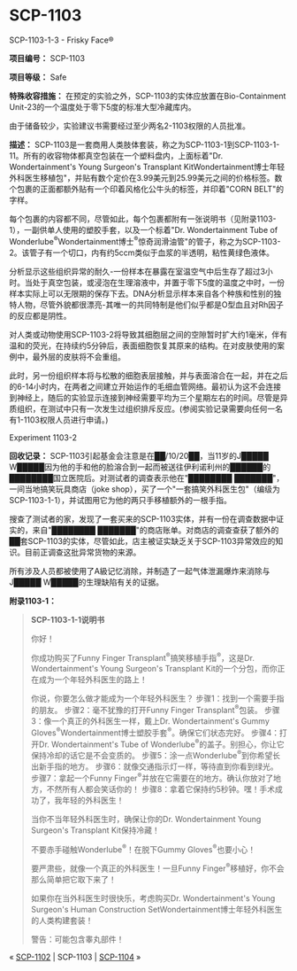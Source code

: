 # SCP-1103
                        




SCP-1103-1-3 - Frisky Face®



**项目编号：** SCP-1103

**项目等级：** Safe

**特殊收容措施：** 在预定的实验之外，SCP-1103的实体应放置在Bio-Containment Unit-23的一个温度处于零下5度的标准大型冷藏库内。

由于储备较少，实验建议书需要经过至少两名2-1103权限的人员批准。

**描述：** SCP-1103是一套商用人类肢体套装，称之为SCP-1103-1到SCP-1103-1-11。所有的收容物体都真空包装在一个塑料盘内，上面标着"Dr. Wondertainment's Young Surgeon's Transplant KitWondertainment博士年轻外科医生移植包"，并贴有数个定价在3.99美元到25.99美元之间的价格标签。数个包裹的正面都额外贴有一个印着风格化公牛头的标签，并印着"CORN BELT"的字样。

每个包裹的内容都不同，尽管如此，每个包裹都附有一张说明书（见附录1103-1），一副供单人使用的塑胶手套，以及一个标着"Dr. Wondertainment Tube of Wonderlube<sup>&#174;</sup>Wondertainment博士<sup>&#174;</sup>惊奇润滑油管"的管子，称之为SCP-1103-2。该管子有一个切口，内有约5ccm类似于血浆的半透明，粘性黄绿色液体。

分析显示这些组织异常的耐久-一份样本在暴露在室温空气中后生存了超过3小时。当处于真空包装，或浸泡在生理溶液中，并置于零下5度的温度之中时，一份样本实际上可以无限期的保存下去。DNA分析显示样本来自各个种族和性别的独特人物，尽管外貌都很漂亮-其唯一的共同特制是他们似乎都是O型血且对Rh因子的反应都是阴性。

对人类或动物使用SCP-1103-2将导致其细胞层之间的空隙暂时扩大约1毫米，伴有温和的荧光，在持续约5分钟后，表面细胞恢复其原来的结构。在对皮肤使用的案例中，最外层的皮肤将不会重组。

此时，另一份组织样本将与松散的细胞表层接触，并与表面溶合在一起，并在之后的6-14小时内，在两者之间建立开始运作的毛细血管网络。最初认为这不会连接到神经上，随后的实验显示连接到神经需要平均为三个星期左右的时间。尽管是异质组织，在测试中只有一次发生过组织排斥反应。(参阅实验记录需要向任何一名有1-1103权限人员进行申请。)



Experiment 1103-2



**回收记录：** SCP-1103引起基金会注意是在██/10/20██，当11岁的J█████ W█████因为他的手和他的脸溶合到一起而被送往伊利诺利州的██████的████████国立医院后。对测试者的调查表示他在"████████ ███████"，一间当地搞笑玩具商店（joke shop），买了一个"一套搞笑外科医生包"（编级为SCP-1103-1-1），并试图用它为他的两只手移植额外的一根手指。

搜查了测试者的家，发现了一套买来的SCP-1103实体，并有一份在调查数据中证实的，来自"████████ ███████"的商店账单。对商店的调查查获了额外的██套SCP-1103的实体，尽管如此，店主被证实缺乏关于SCP-1103异常效应的知识。目前正调查这批异常货物的来源。

所有涉及人员都被使用了A級记忆消除，并制造了一起气体泄漏爆炸来消除与J█████ W█████的生理缺陷有关的证据。

**附录1103-1：** 


> **SCP-1103-1-1说明书** 
> 
> 你好！
> 
> 你成功购买了Funny Finger Transplant<sup>&#174;</sup>搞笑移植手指<sup>&#174;</sup>，这是Dr. Wondertainment's Young Surgeon's Transplant Kit的一个分包，而你正在成为一个年轻外科医生的路上！
> 
> 你说，你要怎么做才能成为一个年轻外科医生？
步骤1：找到一个需要手指的朋友。
步骤2：毫不犹豫的打开Funny Finger Transplant<sup>&#174;</sup>包装。
步骤3：像一个真正的外科医生一样，戴上Dr. Wondertainment's Gummy Gloves<sup>&#174;</sup>Wondertainment博士塑胶手套<sup>&#174;</sup>。确保它们状态完好。
步骤4：打开Dr. Wondertainment's Tube of Wonderlube<sup>&#174;</sup>的盖子。别担心，你让它保持冷却的话它是不会变质的。
步骤5：涂一点Wonderlube<sup>&#174;</sup>到你希望长出新手指的地方。
步骤6：就像交通指示灯一样，等待直到你看到绿光。
步骤7：拿起一个Funny Finger<sup>&#174;</sup>并放在它需要在的地方。确认你放对了地方，不然所有人都会笑话你的！
步骤8：拿着它保持约5秒钟。嘿！手术成功了，我年轻的外科医生！
> 
> 当你不当年轻外科医生时，确保让你的Dr. Wondertainment Young Surgeon's Transplant Kit保持冷藏！
> 
> 不要赤手碰触Wonderlube<sup>&#174;</sup>！在脱下Gummy Gloves<sup>&#174;</sup>也要小心！
> 
> 要严肃些，就像一个真正的外科医生！一旦Funny Finger<sup>&#174;</sup>移植好，你不会那么简单把它取下来了！
> 
> 如果你在当外科医生时很快乐，考虑购买Dr. Wondertainment's Young Surgeon's Human Construction SetWondertainment博士年轻外科医生的人类构建套装！
> 
> 警告：可能包含睾丸部件！
> 



« <a shape='rect' class='newpage' href='/scp-1102'>SCP-1102</a> | SCP-1103 | [SCP-1104](/scp-1104) »





                    